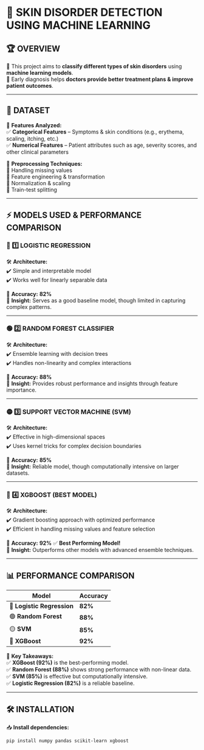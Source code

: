 # 🏥 SKIN DISORDER DETECTION USING MACHINE LEARNING

## 🏆 OVERVIEW  
🚀 This project aims to **classify different types of skin disorders** using **machine learning models**.  
🌱 Early diagnosis helps **doctors provide better treatment plans & improve patient outcomes**.

---

## 📂 DATASET  
📸 **Features Analyzed:**  
✅ **Categorical Features** – Symptoms & skin conditions (e.g., erythema, scaling, itching, etc.)  
✅ **Numerical Features** – Patient attributes such as age, severity scores, and other clinical parameters  

📌 **Preprocessing Techniques:**  
🔹 Handling missing values  
🔹 Feature engineering & transformation  
🔹 Normalization & scaling  
🔹 Train-test splitting

---

## ⚡ MODELS USED & PERFORMANCE COMPARISON

### 🔵 **1️⃣ LOGISTIC REGRESSION**  
🛠 **Architecture:**  
✔️ Simple and interpretable model  
✔️ Works well for linearly separable data  

🔹 **Accuracy:** **82%**  
📌 **Insight:** Serves as a good baseline model, though limited in capturing complex patterns.

---

### 🟢 **2️⃣ RANDOM FOREST CLASSIFIER**  
🛠 **Architecture:**  
✔️ Ensemble learning with decision trees  
✔️ Handles non-linearity and complex interactions  

🔹 **Accuracy:** **88%**  
📌 **Insight:** Provides robust performance and insights through feature importance.

---

### 🟡 **3️⃣ SUPPORT VECTOR MACHINE (SVM)**  
🛠 **Architecture:**  
✔️ Effective in high-dimensional spaces  
✔️ Uses kernel tricks for complex decision boundaries  

🔹 **Accuracy:** **85%**  
📌 **Insight:** Reliable model, though computationally intensive on larger datasets.

---

### 🔴 **4️⃣ XGBOOST (BEST MODEL)**  
🛠 **Architecture:**  
✔️ Gradient boosting approach with optimized performance  
✔️ Efficient in handling missing values and feature selection  

🔹 **Accuracy:** **92%** ✅ **Best Performing Model!**  
📌 **Insight:** Outperforms other models with advanced ensemble techniques.

---

## 📊 PERFORMANCE COMPARISON  
| Model                            | Accuracy  |
|----------------------------------|-----------|
| 🔵 **Logistic Regression**       | **82%**   |
| 🟢 **Random Forest**             | **88%**   |
| 🟡 **SVM**                       | **85%**   |
| 🔴 **XGBoost**                   | **92%**   |

📌 **Key Takeaways:**  
✅ **XGBoost (92%)** is the best-performing model.  
✅ **Random Forest (88%)** shows strong performance with non-linear data.  
✅ **SVM (85%)** is effective but computationally intensive.  
✅ **Logistic Regression (82%)** is a reliable baseline.

---

## 🛠 INSTALLATION  
📥 **Install dependencies:**  
```bash
pip install numpy pandas scikit-learn xgboost
